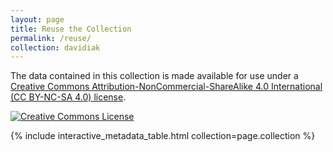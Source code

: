 ```yaml
---
layout: page
title: Reuse the Collection
permalink: /reuse/
collection: davidiak
---
```


The data contained in this collection is made available for use under a <a href="https://creativecommons.org/licenses/by-nc-sa/4.0/">Creative Commons Attribution-NonCommercial-ShareAlike 4.0 International (CC BY-NC-SA 4.0) license</a>. 

<a rel="license" href="http://creativecommons.org/licenses/by-nc-sa/4.0/"><img alt="Creative Commons License" style="border-width:0" src="/davidiak/img/cc.png" /></a>

{% include interactive_metadata_table.html collection=page.collection %}

